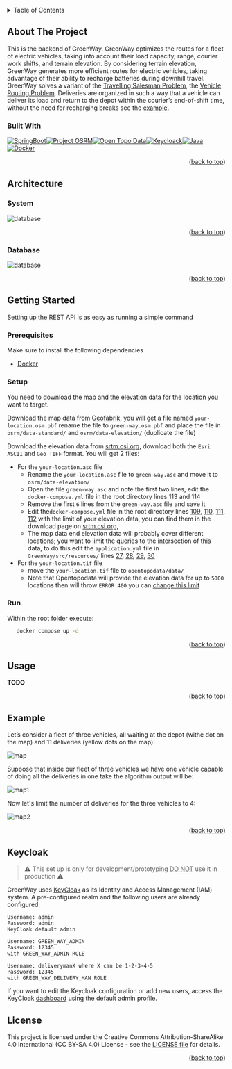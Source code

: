 <a name="readme-top"></a>

<div>
<details>
  <summary>Table of Contents</summary>
  <ol>
    <li>
      <a href="#about-the-project">About The Project</a>
      <ul>
        <li><a href="#built-with">Built With</a></li>
      </ul>
    </li>
    <li>
     <a href="#architecture">Architecture</a>
      <ul>
        <li><a href="#system">System</a></li>
        <li><a href="#database">Database</a></li>
      </ul>
    </li>
    <li>
      <a href="#getting-started">Getting Started</a>
      <ul>
        <li><a href="#prerequisites">Prerequisites</a></li>
        <li><a href="#setup">Setup</a></li>
        <li><a href="#run">Run</a></li>
      </ul>
    </li>
    <li><a href="#usage">Usage</a></li>
    <li><a href="#example">Example</a></li>
    <li><a href="#keycloak">Keycloak</a></li>
    <li>
     <a href="#license">License</a>
    </li>
  </ol>
</details>

<!-- ABOUT THE PROJECT -->
## About The Project

This is the backend of GreenWay. GreenWay optimizes the routes for a fleet of electric vehicles, taking into account their load capacity, range, courier work shifts, and terrain elevation. By considering terrain elevation, GreenWay generates more efficient routes for electric vehicles, taking advantage of their ability to recharge batteries during downhill travel. GreenWay solves a variant of the [Travelling Salesman Problem](https://en.wikipedia.org/wiki/Travelling_salesman_problem), the [Vehicle Routing Problem](https://en.wikipedia.org/wiki/Vehicle_routing_problem). Deliveries are organized in such a way that a vehicle can deliver its load and return to the depot within the courier’s end-of-shift time, without the need for recharging breaks see the [example](https://github.com/Redy1908/GreenWay-Backend?tab=readme-ov-file#example).

### Built With

[![SpringBoot][SpringBoot]][SpringBoot-url][![Project OSRM][ProjectOSRM]][ProjectOSRM-url][![Open Topo Data][OpenTopoData]][OpenTopoData-url][![Keycloack][Keycloack]][Keycloack-url][![Java][Java]][Java-url][![Docker][Docker]][Docker-url]

<p align="right">(<a href="#readme-top">back to top</a>)</p>

<!-- Design -->
## Architecture

### System

<img src="images/System.png" alt="database">

<p align="right">(<a href="#readme-top">back to top</a>)</p>

### Database

<img src="images/GreenWayDB.png" alt="database">

<p align="right">(<a href="#readme-top">back to top</a>)</p>

<!-- GETTING STARTED -->
## Getting Started

Setting up the REST API is as easy as running a simple command

### Prerequisites

Make sure to install the following dependencies

* [Docker](https://docs.docker.com/desktop/)

### Setup

You need to download the map and the elevation data for the location you want to target.

Download the map data from [Geofabrik](https://www.geofabrik.de/), 
you will get a file named `your-location.osm.pbf` rename the file to `green-way.osm.pbf`
and place the file in `osrm/data-standard/` and `osrm/data-elevation/` (duplicate the file)

Download the elevation data from [srtm.csi.org](https://srtm.csi.cgiar.org/srtmdata/),
download both the `Esri ASCII` and `Geo TIFF` format.
You will get 2 files:
   - For the `your-location.asc` file 
     - Rename the `your-location.asc` file to `green-way.asc` and move it to `osrm/data-elevation/`
     - Open the file `green-way.asc` and note the first two lines, edit the `docker-compose.yml` file in the root directory lines 113 and 114
     - Remove the first `6` lines from the `green-way.asc` file and save it
     - Edit the`docker-compose.yml` file in the root directory lines [109][Github-url-9], [110][Github-url-10], [111][Github-url-11], [112][Github-url-12] with the limit of your elevation data, you can find them in the download page on [srtm.csi.org](https://srtm.csi.cgiar.org/srtmdata/), 
     - The map data end elevation data will probably cover different locations;
       you want to limit the queries to the intersection of this data, 
       to do this edit the `application.yml` file in `GreenWay/src/resources/` lines [27][Github-url-13], [28][Github-url-14], [29][Github-url-15], [30][Github-url-16] 
   - For the `your-location.tif` file
     - move the `your-location.tif` file to `opentopodata/data/`
     - Note that Opentopodata will provide the elevation data for up to `5000` locations then will throw `ERROR 400` you can [change this limit][Github-url-8]

### Run

Within the root folder execute:

```cmd
   docker compose up -d
```

<p align="right">(<a href="#readme-top">back to top</a>)</p>

<!-- USAGE EXAMPLES -->
## Usage

**TODO**

<p align="right">(<a href="#readme-top">back to top</a>)</p>

## Example

Let’s consider a fleet of three vehicles, all waiting at the depot (withe dot on the map) and 11 deliveries
(yellow dots on the map):

<img src="images/map.png" alt="map">

Suppose that inside our fleet of three vehicles we have one vehicle capable of doing all the deliveries in one take
the algorithm output will be:

<img src="images/map1.png" alt="map1">

Now let's limit the number of deliveries for the three vehicles to 4:

<img src="images/map3.png" alt="map2">

<p align="right">(<a href="#readme-top">back to top</a>)</p>

## Keycloak

> :warning: This set up is only for development/prototyping <u>DO NOT</u> use it in production :warning:

GreenWay uses [KeyCloak](https://www.keycloak.org/) as its Identity and Access Management (IAM) system.
A pre-configured realm and the following users are already configured:

```
Username: admin
Password: admin
KeyCloak default admin
```
```
Username: GREEN_WAY_ADMIN
Password: 12345
with GREEN_WAY_ADMIN ROLE
```
```
Username: deliverymanX where X can be 1-2-3-4-5
Password: 12345
with GREEN_WAY_DELIVERY_MAN ROLE
```

If you want to edit the Keycloak configuration or add new users, access the
KeyCloak [dashboard](http://localhost:8090/) using the default admin profile.

## License

This project is licensed under the Creative Commons Attribution-ShareAlike 4.0 International (CC BY-SA 4.0) License - see the [LICENSE file](https://github.com/Redy1908/GreenWay-Backend/blob/main/LICENSE) for details.

<p align="right">(<a href="#readme-top">back to top</a>)</p>
</div>


[SpringBoot]: https://img.shields.io/badge/SpringBoot-6DB33F?style=for-the-badge&logo=Spring&logoColor=white
[SpringBoot-url]: https://spring.io/projects/spring-boot
[ProjectOSRM]: https://img.shields.io/badge/Project_OSRM-black?style=for-the-badge&logo=openstreetmap&logoColor=6DB33F
[ProjectOSRM-url]: https://project-osrm.org/
[Docker]: https://img.shields.io/badge/Docker-2496ED?style=for-the-badge&logo=docker&logoColor=white
[Docker-url]: https://www.docker.com/
[Java]:https://img.shields.io/badge/Java-ED8B00?style=for-the-badge&logo=openjdk&logoColor=white
[Java-url]:https://www.oracle.com/it/java/technologies/downloads/
[Keycloack]:https://img.shields.io/badge/Keycloak-purple?style=for-the-badge&logo=keycloak&logoColor=FFFFFF
[Keycloack-url]: https://www.keycloak.org/
[OpenTopoData]: https://img.shields.io/badge/Open_Topo_Data-blue?style=for-the-badge
[OpenTopoData-url]: https://www.opentopodata.org/

[Github-url-1]: https://github.com/Redy1908/GreenWay-Backend/blob/a669dbe472d8ff0ce111a6f76280de9bd6a24f0e/osrm/Dockerfile-osrm-elevation#L6
[Github-url-2]: https://github.com/Redy1908/GreenWay-Backend/blob/a669dbe472d8ff0ce111a6f76280de9bd6a24f0e/GreenWay/src/main/resources/application.yml#L27
[Github-url-3]: https://github.com/Redy1908/GreenWay-Backend/blob/a669dbe472d8ff0ce111a6f76280de9bd6a24f0e/GreenWay/src/main/resources/application.yml#L28
[Github-url-4]: https://github.com/Redy1908/GreenWay-Backend/blob/a669dbe472d8ff0ce111a6f76280de9bd6a24f0e/GreenWay/src/main/resources/application.yml#L29
[Github-url-5]: https://github.com/Redy1908/GreenWay-Backend/blob/a669dbe472d8ff0ce111a6f76280de9bd6a24f0e/GreenWay/src/main/resources/application.yml#L30
[Github-url-6]: https://github.com/Redy1908/GreenWay-Backend/blob/a669dbe472d8ff0ce111a6f76280de9bd6a24f0e/docker-compose.yml#L65
[Github-url-7]: https://github.com/Redy1908/GreenWay-Backend/blob/a669dbe472d8ff0ce111a6f76280de9bd6a24f0e/GreenWay/pom.xml#L132C1-L132C26
[Github-url-8]: https://github.com/Redy1908/GreenWay-Backend/blob/a47ae71ee16a85db0d704b584f9cbfb288b84ad7/opentopodata/config.yaml#L2
[Github-url-9]: https://github.com/Redy1908/GreenWay-Backend/blob/9112e40020df8c6a8be55ab98fa40bc4517404df/docker-compose.yml#L109
[Github-url-10]: https://github.com/Redy1908/GreenWay-Backend/blob/9112e40020df8c6a8be55ab98fa40bc4517404df/docker-compose.yml#L110
[Github-url-11]: https://github.com/Redy1908/GreenWay-Backend/blob/9112e40020df8c6a8be55ab98fa40bc4517404df/docker-compose.yml#L111
[Github-url-12]: https://github.com/Redy1908/GreenWay-Backend/blob/9112e40020df8c6a8be55ab98fa40bc4517404df/docker-compose.yml#L112
[Github-url-13]: https://github.com/Redy1908/GreenWay-Backend/blob/9112e40020df8c6a8be55ab98fa40bc4517404df/GreenWay/src/main/resources/application.yml#L27
[Github-url-14]: https://github.com/Redy1908/GreenWay-Backend/blob/9112e40020df8c6a8be55ab98fa40bc4517404df/GreenWay/src/main/resources/application.yml#L28
[Github-url-15]: https://github.com/Redy1908/GreenWay-Backend/blob/9112e40020df8c6a8be55ab98fa40bc4517404df/GreenWay/src/main/resources/application.yml#L29
[Github-url-16]: https://github.com/Redy1908/GreenWay-Backend/blob/9112e40020df8c6a8be55ab98fa40bc4517404df/GreenWay/src/main/resources/application.yml#L30
